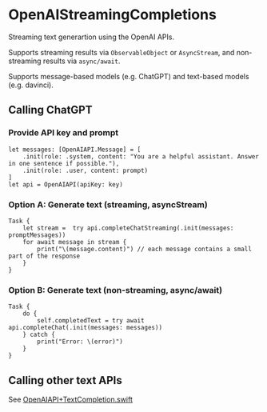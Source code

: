 # OpenAIStreamingCompletions

Streaming text generartion using the OpenAI APIs.

Supports streaming results via `ObservableObject` or `AsyncStream`, and non-streaming results via `async/await`.

Supports message-based models (e.g. ChatGPT) and text-based models (e.g. davinci).

## Calling ChatGPT

### Provide API key and prompt

```
let messages: [OpenAIAPI.Message] = [
    .init(role: .system, content: "You are a helpful assistant. Answer in one sentence if possible."),
    .init(role: .user, content: prompt)
]
let api = OpenAIAPI(apiKey: key)
```

### Option A: Generate text (streaming, asyncStream)

```
Task {
    let stream =  try api.completeChatStreaming(.init(messages:  promptMessages))
    for await message in stream {
        print("\(message.content)") // each message contains a small part of the response
    }
}

```


### Option B: Generate text (non-streaming, async/await)

```
Task {
    do {
        self.completedText = try await api.completeChat(.init(messages: messages))
    } catch {
        print("Error: \(error)")
    }
}
```

## Calling other text APIs

See [OpenAIAPI+TextCompletion.swift](https://github.com/nate-parrott/openai-streaming-completions-swift/blob/main/Sources/OpenAIStreamingCompletions/OpenAI%2BTextCompletion.swift)
